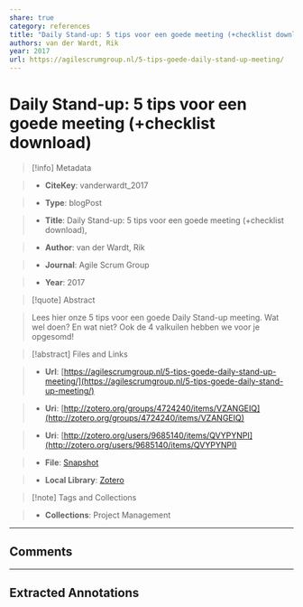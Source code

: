 ```yaml
---  
share: true  
category: references  
title: "Daily Stand-up: 5 tips voor een goede meeting (+checklist download)"  
authors: van der Wardt, Rik  
year: 2017  
url: https://agilescrumgroup.nl/5-tips-goede-daily-stand-up-meeting/  
---  
```

  
# Daily Stand-up: 5 tips voor een goede meeting (+checklist download)  
  
> [!info] Metadata  
> - **CiteKey**: vanderwardt_2017  
> - **Type**: blogPost  
> - **Title**: Daily Stand-up: 5 tips voor een goede meeting (+checklist download),   
> - **Author**: van der Wardt, Rik  
> - **Journal**: Agile Scrum Group   
> - **Year**: 2017   
  
> [!quote] Abstract  
> Lees hier onze 5 tips voor een goede Daily Stand-up meeting. Wat wel doen? En wat niet? Ook de 4 valkuilen hebben we voor je opgesomd!  
  
> [!abstract] Files and Links  
> - **Url**: [https://agilescrumgroup.nl/5-tips-goede-daily-stand-up-meeting/](https://agilescrumgroup.nl/5-tips-goede-daily-stand-up-meeting/)  
> - **Uri**: [http://zotero.org/groups/4724240/items/VZANGEIQ](http://zotero.org/groups/4724240/items/VZANGEIQ)  
> - **Uri**: [http://zotero.org/users/9685140/items/QVYPYNPI](http://zotero.org/users/9685140/items/QVYPYNPI)  
> - **File**: [Snapshot](file:///Users/jan/Zotero/storage/45UJMHDE/5-tips-goede-daily-stand-up-meeting.html)  
> - **Local Library**: [Zotero]((zotero://select/library/items/QVYPYNPI))  
  
> [!note] Tags and Collections  
> - **Collections**: Project Management  
  
----  
  
## Comments  
  
  
  
----  
  
## Extracted Annotations  
  
